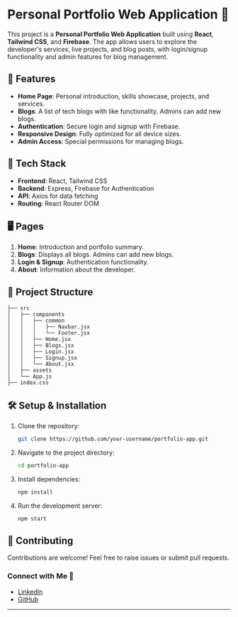 # Personal Portfolio Web Application 🌟

This project is a **Personal Portfolio Web Application** built using **React**, **Tailwind CSS**, and **Firebase**. The app allows users to explore the developer's services, live projects, and blog posts, with login/signup functionality and admin features for blog management.

## 🚀 Features
- **Home Page**: Personal introduction, skills showcase, projects, and services.
- **Blogs**: A list of tech blogs with like functionality. Admins can add new blogs.
- **Authentication**: Secure login and signup with Firebase.
- **Responsive Design**: Fully optimized for all device sizes.
- **Admin Access**: Special permissions for managing blogs.

## 🔧 Tech Stack
- **Frontend**: React, Tailwind CSS
- **Backend**: Express, Firebase for Authentication
- **API**: Axios for data fetching
- **Routing**: React Router DOM

## 🖥️ Pages
1. **Home**: Introduction and portfolio summary.
2. **Blogs**: Displays all blogs. Admins can add new blogs.
3. **Login & Signup**: Authentication functionality.
4. **About**: Information about the developer.

## 📂 Project Structure
```plaintext
├── src
│   ├── components
│   │   ├── common
│   │   │   ├── Navbar.jsx
│   │   │   └── Footer.jsx
│   │   ├── Home.jsx
│   │   ├── Blogs.jsx
│   │   ├── Login.jsx
│   │   ├── Signup.jsx
│   │   └── About.jsx
│   ├── assets
│   └── App.js
├── index.css
```

## 🛠️ Setup & Installation
1. Clone the repository:
   ```bash
   git clone https://github.com/your-username/portfolio-app.git
   ```
2. Navigate to the project directory:
   ```bash
   cd portfolio-app
   ```
3. Install dependencies:
   ```bash
   npm install
   ```
4. Run the development server:
   ```bash
   npm start
   ```

## 🤝 Contributing
Contributions are welcome! Feel free to raise issues or submit pull requests.

### Connect with Me 🌟
- [LinkedIn](https://www.linkedin.com/in/muthupandim/)  
- [GitHub](https://github.com/M-Muthu-Pandi)

---